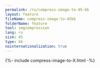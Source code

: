 ```yaml
---
permalink: /ru/compress-image-to-45-kb
layout: feature
fileName: compress-image-to-45kb
folderName: feature
tool: imgcompression
lang: ru
size: 45
type: kb
nointernationalization: true
---
```

{%- include compress-image-to-X.html -%}       
